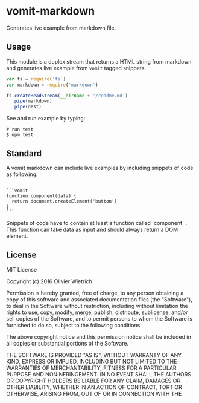# vomit-markdown

Generates live example from markdown file.

## Usage

This module is a duplex stream that returns a HTML string from markdown and generates live
example from `vomit` tagged snippets.

```js
var fs = require('fs')
var markdown = require('markdown')

fs.createReadStream(__dirname + '/readme.md')
  .pipe(markdown)
  .pipe(dest)
```

See and run example by typing:

```shell
# run test
$ npm test
```

## Standard

A vomit markdown can include live examples by including snippets of code as following:


<pre><code>
```vomit
function component(data) {
  return document.createElement('button')
}
```
</code></pre>


Snippets of code have to contain at least a function called `component``. This function can take data as input
and should always return a DOM element.

## License

MIT License

Copyright (c) 2016 Olivier Wietrich

Permission is hereby granted, free of charge, to any person obtaining a copy
of this software and associated documentation files (the "Software"), to deal
in the Software without restriction, including without limitation the rights
to use, copy, modify, merge, publish, distribute, sublicense, and/or sell
copies of the Software, and to permit persons to whom the Software is
furnished to do so, subject to the following conditions:

The above copyright notice and this permission notice shall be included in all
copies or substantial portions of the Software.

THE SOFTWARE IS PROVIDED "AS IS", WITHOUT WARRANTY OF ANY KIND, EXPRESS OR
IMPLIED, INCLUDING BUT NOT LIMITED TO THE WARRANTIES OF MERCHANTABILITY,
FITNESS FOR A PARTICULAR PURPOSE AND NONINFRINGEMENT. IN NO EVENT SHALL THE
AUTHORS OR COPYRIGHT HOLDERS BE LIABLE FOR ANY CLAIM, DAMAGES OR OTHER
LIABILITY, WHETHER IN AN ACTION OF CONTRACT, TORT OR OTHERWISE, ARISING FROM,
OUT OF OR IN CONNECTION WITH THE
